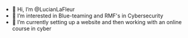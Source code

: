 - 👋 Hi, I’m @LucianLaFleur
- 👀 I’m interested in Blue-teaming and RMF's in Cybersecurity
- 🌱 I’m currently setting up a website and then working with an online course in cyber
 
<!---
LucianLaFleur/LucianLaFleur is a ✨ special ✨ repository because its `README.md` (this file) appears on your GitHub profile.
You can click the Preview link to take a look at your changes.
--->
